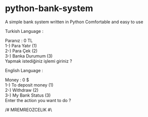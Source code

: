 # python-bank-system
A simple bank system written in Python
Comfortable and easy to use

Turkish Language :

Paranız :  0  TL                                                        
1-) Para Yatır (1)                        
2-) Para Çek (2)                       
3-) Banka Durumum (3)                          
Yapmak istediğiniz işlemi giriniz ?                   

English Language :                         
                        
Money :  0  $                     
1-) To deposit money (1)                         
2-) Withdraw (2)                      
3-) My Bank Status (3)                    
Enter the action you want to do ?                     

/# MREMREOZCELIK #\
